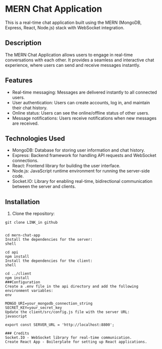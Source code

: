 # MERN Chat Application

This is a real-time chat application built using the MERN (MongoDB, Express, React, Node.js) stack with WebSocket integration.

## Description

The MERN Chat Application allows users to engage in real-time conversations with each other. It provides a seamless and interactive chat experience, where users can send and receive messages instantly.

## Features

- Real-time messaging: Messages are delivered instantly to all connected users.
- User authentication: Users can create accounts, log in, and maintain their chat history.
- Online status: Users can see the online/offline status of other users.
- Message notifications: Users receive notifications when new messages are received.

## Technologies Used

- MongoDB: Database for storing user information and chat history.
- Express: Backend framework for handling API requests and WebSocket connections.
- React: Frontend library for building the user interface.
- Node.js: JavaScript runtime environment for running the server-side code.
- Socket.IO: Library for enabling real-time, bidirectional communication between the server and clients.

## Installation

1. Clone the repository:

```shell
git clone LINK_in github


cd mern-chat-app
Install the dependencies for the server:
shell

cd api
npm install
Install the dependencies for the client:
shell

cd ../client
npm install
###Configuration
Create a .env file in the api directory and add the following environment variables:
env

MONGO_URI=your_mongodb_connection_string
SECRET_KEY=your_secret_key
Update the client/src/config.js file with the server URL:
javascript

export const SERVER_URL = 'http://localhost:8800'; 

### Credits
Socket.IO - WebSocket library for real-time communication.
Create React App - Boilerplate for setting up React applications.
